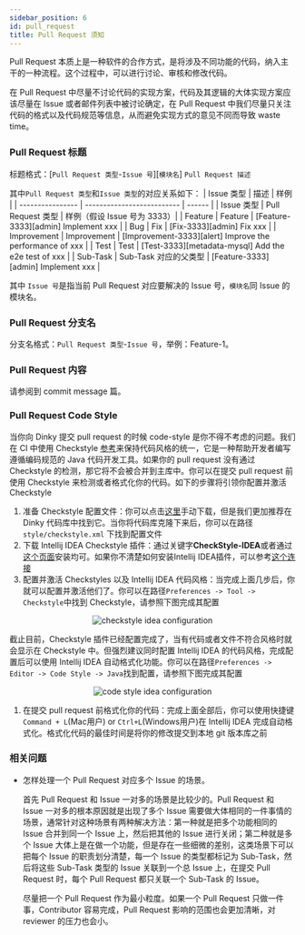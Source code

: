 ```yaml
---
sidebar_position: 6
id: pull_request
title: Pull Request 须知
---
```




Pull Request 本质上是一种软件的合作方式，是将涉及不同功能的代码，纳入主干的一种流程。这个过程中，可以进行讨论、审核和修改代码。

在 Pull Request 中尽量不讨论代码的实现方案，代码及其逻辑的大体实现方案应该尽量在 Issue 或者邮件列表中被讨论确定，在 Pull Request 中我们尽量只关注代码的格式以及代码规范等信息，从而避免实现方式的意见不同而导致 waste time。

### Pull Request 标题

标题格式：[`Pull Request 类型`-`Issue 号`][`模块名`] `Pull Request 描述`

其中`Pull Request 类型`和`Issue 类型`的对应关系如下：
| Issue 类型       | 描述                           | 样例 |
| ---------------- | -------------------------- | ------ |
|  Issue 类型   |   Pull Request 类型     | 样例（假设 Issue 号为 3333）|
|  Feature   |    Feature    |    [Feature-3333][admin] Implement xxx    |
|  Bug   |   Fix     |    [Fix-3333][admin] Fix xxx    |
|  Improvement   |   Improvement     |    [Improvement-3333][alert] Improve the performance of xxx    |
|   Test  |    Test    |   [Test-3333][metadata-mysql] Add the e2e test of xxx     |
| Sub-Task    |   Sub-Task 对应的父类型     |   [Feature-3333][admin] Implement xxx     |



其中 `Issue 号`是指当前 Pull Request 对应要解决的 Issue 号，`模块名`同 Issue 的模块名。

### Pull Request 分支名

分支名格式：`Pull Request 类型`-`Issue 号`，举例：Feature-1。

### Pull Request 内容

请参阅到 commit message 篇。

### Pull Request Code Style

当你向 Dinky 提交 pull request 的时候 code-style 是你不得不考虑的问题。我们在 CI 中使用 Checkstyle [参考](https://checkstyle.sourceforge.io/)来保持代码风格的统一，它是一种帮助开发者编写遵循编码规范的 Java 代码开发工具。如果你的 pull request 没有通过 Checkstyle 的检测，那它将不会被合并到主库中。你可以在提交 pull request 前使用  Checkstyle 来检测或者格式化你的代码。如下的步骤将引领你配置并激活 Checkstyle

1. 准备 Checkstyle 配置文件：你可以点击[这里](https://github.com/apache/dolphinscheduler/blob/dev/style/checkstyle.xml)手动下载，但是我们更加推荐在 Dinky 代码库中找到它。当你将代码库克隆下来后，你可以在路径 `style/checkstyle.xml` 下找到配置文件
2. 下载 Intellij IDEA Checkstyle 插件：通过关键字**CheckStyle-IDEA**或者通过[这个页面](https://plugins.jetbrains.com/plugin/1065-checkstyle-idea)安装均可。如果你不清楚如何安装Intellij IDEA插件，可以参考[这个连接](https://www.jetbrains.com/help/idea/managing-plugins.html#install_plugin_from_repo)
3. 配置并激活 Checkstyles 以及 Intellij IDEA 代码风格：当完成上面几步后，你就可以配置并激活他们了。你可以在路径`Preferences -> Tool -> Checkstyle`中找到 Checkstyle，请参照下图完成其配置

<p align="center">
    <img src="/img/checkstyle-idea.png" alt="checkstyle idea configuration" />
</p>



截止目前，Checkstyle 插件已经配置完成了，当有代码或者文件不符合风格时就会显示在 Checkstyle 中。但强烈建议同时配置 Intellij IDEA 的代码风格，完成配置后可以使用 Intellij IDEA 自动格式化功能。你可以在路径`Preferences -> Editor -> Code Style -> Java`找到配置，请参照下图完成其配置

<p align="center">
    <img src="/img/code-style-idea.png" alt="code style idea configuration" />
</p>



1. 在提交 pull request 前格式化你的代码：完成上面全部后，你可以使用快捷键`Command + L`(Mac用户) or `Ctrl+L`(Windows用户)在 Intellij IDEA 完成自动格式化。格式化代码的最佳时间是将你的修改提交到本地 git 版本库之前

### 相关问题

- 怎样处理一个 Pull Request 对应多个 Issue 的场景。

  首先 Pull Request 和 Issue 一对多的场景是比较少的。Pull Request 和 Issue 一对多的根本原因就是出现了多个
  Issue 需要做大体相同的一件事情的场景，通常针对这种场景有两种解决方法：第一种就是把多个功能相同的 Issue 合并到同一个 Issue 上，然后把其他的
  Issue 进行关闭；第二种就是多个 Issue 大体上是在做一个功能，但是存在一些细微的差别，这类场景下可以把每个 Issue 的职责划分清楚，每一个
  Issue 的类型都标记为 Sub-Task，然后将这些 Sub-Task 类型的 Issue 关联到一个总 Issue 上，在提交
  Pull Request 时，每个 Pull Request 都只关联一个 Sub-Task 的 Issue。

  尽量把一个 Pull Request 作为最小粒度。如果一个 Pull Request 只做一件事，Contributor 容易完成，Pull Request 影响的范围也会更加清晰，对 reviewer 的压力也会小。